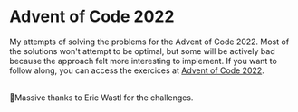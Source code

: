 # Advent of Code 2022 My attempts of solving the problems for the Advent of Code 2022. Most of the solutions won't attempt to be optimal, but some will be actively bad because the approach felt more interesting to implement. If you want to follow along, you can access the exercices at [Advent of Code 2022](https://adventofcode.com/2022). <br/><br/>Massive thanks to Eric Wastl for the challenges.